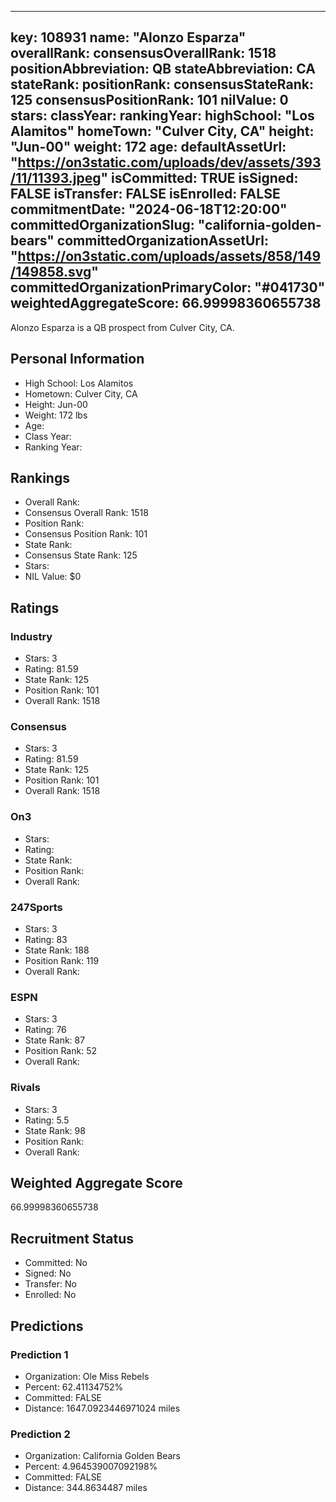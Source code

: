---
  key: 108931
  name: "Alonzo Esparza"
  overallRank: 
  consensusOverallRank: 1518
  positionAbbreviation: QB
  stateAbbreviation: CA
  stateRank: 
  positionRank: 
  consensusStateRank: 125
  consensusPositionRank: 101
  nilValue: 0
  stars: 
  classYear: 
  rankingYear: 
  highSchool: "Los Alamitos"
  homeTown: "Culver City, CA"
  height: "Jun-00"
  weight: 172
  age: 
  defaultAssetUrl: "https://on3static.com/uploads/dev/assets/393/11/11393.jpeg"
  isCommitted: TRUE
  isSigned: FALSE
  isTransfer: FALSE
  isEnrolled: FALSE
  commitmentDate: "2024-06-18T12:20:00"
  committedOrganizationSlug: "california-golden-bears"
  committedOrganizationAssetUrl: "https://on3static.com/uploads/assets/858/149/149858.svg"
  committedOrganizationPrimaryColor: "#041730"
  weightedAggregateScore: 66.99998360655738
  ---
  
  Alonzo Esparza is a QB prospect from Culver City, CA.
  
  ## Personal Information
  - High School: Los Alamitos
  - Hometown: Culver City, CA
  - Height: Jun-00
  - Weight: 172 lbs
  - Age: 
  - Class Year: 
  - Ranking Year: 
  
  ## Rankings
  - Overall Rank: 
  - Consensus Overall Rank: 1518
  - Position Rank: 
  - Consensus Position Rank: 101
  - State Rank: 
  - Consensus State Rank: 125
  - Stars: 
  - NIL Value: $0
  
  ## Ratings
  
  ### Industry
  - Stars: 3
  - Rating: 81.59
  - State Rank: 125
  - Position Rank: 101
  - Overall Rank: 1518
  
  ### Consensus
  - Stars: 3
  - Rating: 81.59
  - State Rank: 125
  - Position Rank: 101
  - Overall Rank: 1518
  
  ### On3
  - Stars: 
  - Rating: 
  - State Rank: 
  - Position Rank: 
  - Overall Rank: 
  
  ### 247Sports
  - Stars: 3
  - Rating: 83
  - State Rank: 188
  - Position Rank: 119
  - Overall Rank: 
  
  ### ESPN
  - Stars: 3
  - Rating: 76
  - State Rank: 87
  - Position Rank: 52
  - Overall Rank: 
  
  ### Rivals
  - Stars: 3
  - Rating: 5.5
  - State Rank: 98
  - Position Rank: 
  - Overall Rank: 
  
  ## Weighted Aggregate Score
  66.99998360655738
  
  ## Recruitment Status
  - Committed: No
  - Signed: No
  - Transfer: No
  - Enrolled: No
  
  
  
  ## Predictions
  
  ### Prediction 1
  - Organization: Ole Miss Rebels
  - Percent: 62.41134752%
  - Committed: FALSE
  - Distance: 1647.0923446971024 miles
  
  ### Prediction 2
  - Organization: California Golden Bears
  - Percent: 4.964539007092198%
  - Committed: FALSE
  - Distance: 344.8634487 miles
  
